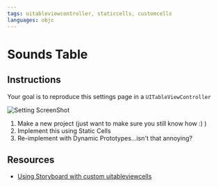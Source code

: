 ```yaml
---
tags: uitableviewcontroller, staticcells, customcells
languages: objc
---
```

# Sounds Table

## Instructions

Your goal is to reproduce this settings page in a `UITableViewController`

![Setting ScreenShot](http://ironboard-curriculum-content.s3.amazonaws.com/iOS/soundsTable-Screenshot.png)

 1. Make a new project (just want to make sure you still know how :) )
 2. Implement this using Static Cells
 3. Re-implement with Dynamic Prototypes...isn't that annoying?

## Resources

  * [Using Storyboard with custom uitableviewcells](http://www.techotopia.com/index.php/Using_Xcode_Storyboards_to_Build_Dynamic_TableViews_with_Prototype_Table_View_Cells)
